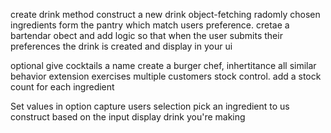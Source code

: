 create drink method
construct a new drink object-fetching radomly chosen ingredients form the pantry which match users preference.
cretae a bartendar obect and add logic so that when the user submits their preferences the drink is created and display in your ui

optional
give cocktails a name
create a burger chef, inhertitance all similar behavior
extension exercises 
multiple customers
stock control. add a stock count for each ingredient


Set values in option
capture users selection
pick an ingredient to us
construct based on the input
display drink you're making 